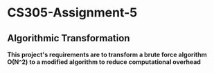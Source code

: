 # CS305-Assignment-5

## Algorithmic Transformation
**This project's requirements are to transform a brute force algorithm O(N^2) to a modified algorithm to reduce computational overhead**
